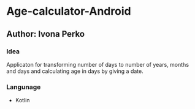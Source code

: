 # Age-calculator-Android
## Author: Ivona Perko

### Idea
Applicaton for transforming number of days to number of years, months and days and
calculating age in days by giving a date.

### Langunage
- Kotlin

